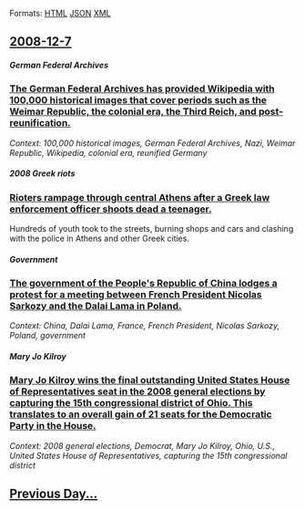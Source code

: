 
Formats: [HTML](2008/12/7/index.html)  [JSON](2008/12/7/index.json)  [XML](2008/12/7/index.xml)  

## [2008-12-7](/news/2008/12/7/index.md)

##### German Federal Archives
### [ The German Federal Archives has provided Wikipedia with 100,000 historical images that cover periods such as the Weimar Republic, the colonial era, the Third Reich, and post-reunification. ](/news/2008/12/7/the-german-federal-archives-has-provided-wikipedia-with-100-000-historical-images-that-cover-periods-such-as-the-weimar-republic-the-colon.md)
_Context: 100,000 historical images, German Federal Archives, Nazi, Weimar Republic, Wikipedia, colonial era, reunified Germany_

##### 2008 Greek riots
### [ Rioters rampage through central Athens after a Greek law enforcement officer shoots dead a teenager. ](/news/2008/12/7/rioters-rampage-through-central-athens-after-a-greek-law-enforcement-officer-shoots-dead-a-teenager.md)
Hundreds of youth took to the streets, burning shops and cars and clashing with the police in Athens and other Greek cities.

##### Government
### [ The government of the People's Republic of China lodges a protest for a meeting between French President Nicolas Sarkozy and the Dalai Lama in Poland. ](/news/2008/12/7/the-government-of-the-people-s-republic-of-china-lodges-a-protest-for-a-meeting-between-french-president-nicolas-sarkozy-and-the-dalai-lama.md)
_Context: China, Dalai Lama, France, French President, Nicolas Sarkozy, Poland, government_

##### Mary Jo Kilroy
### [ Mary Jo Kilroy wins the final outstanding United States House of Representatives seat in the 2008 general elections by capturing the 15th congressional district of Ohio. This translates to an overall gain of 21 seats for the Democratic Party in the House. ](/news/2008/12/7/mary-jo-kilroy-wins-the-final-outstanding-united-states-house-of-representatives-seat-in-the-2008-general-elections-by-capturing-the-15th-c.md)
_Context: 2008 general elections, Democrat, Mary Jo Kilroy, Ohio, U.S., United States House of Representatives, capturing the 15th congressional district_

## [Previous Day...](/news/2008/12/6/index.md)

